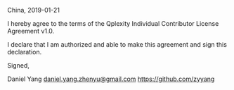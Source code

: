 

China, 2019-01-21

I hereby agree to the terms of the Qplexity Individual Contributor License Agreement v1.0.

I declare that I am authorized and able to make this agreement and sign this declaration.

Signed,

Daniel Yang daniel.yang.zhenyu@gmail.com https://github.com/zyyang
